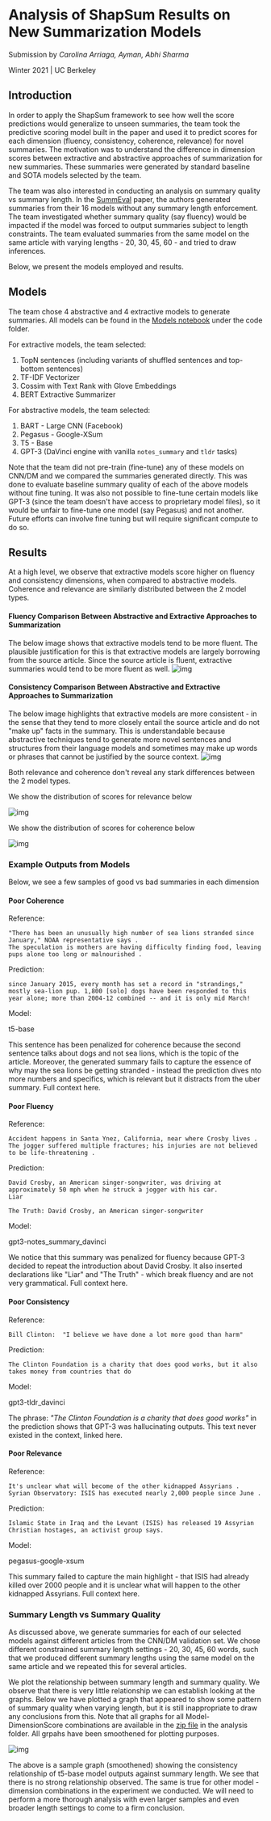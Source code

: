 # Analysis of ShapSum Results on New Summarization Models

Submission by *Carolina Arriaga, Ayman, Abhi Sharma*

Winter 2021 | UC Berkeley

## Introduction

In order to apply the ShapSum framework to see how well the score predictions would generalize to unseen summaries, the team took the predictive scoring model built in the paper and used it to predict scores for each dimension (fluency, consistency, coherence, relevance) for novel summaries. The motivation was to understand the difference in dimension scores between extractive and abstractive approaches of summarization for new summaries. These summaries were generated by standard baseline and SOTA models selected by the team.

The team was also interested in conducting an analysis on summary quality vs summary length. In the [SummEval](https://arxiv.org/abs/2007.12626) paper, the authors generated summaries from their 16 models without any summary length enforcement. The team investigated whether summary quality (say fluency) would be impacted if the model was forced to output summaries subject to length constraints. The team evaluated summaries from the same model on the same article with varying lengths - 20, 30, 45, 60 - and tried to draw inferences.

Below, we present the models employed and results.

## Models

The team chose 4 abstractive and 4 extractive models to generate summaries. All models can be found in the [Models notebook](https://github.com/abhisha1991/w266_final_project/blob/main/code/Models.ipynb) under the code folder.

For extractive models, the team selected:
1. TopN sentences (including variants of shuffled sentences and top-bottom sentences)
2. TF-IDF Vectorizer
3. Cossim with Text Rank with Glove Embeddings
4. BERT Extractive Summarizer

For abstractive models, the team selected:
1. BART - Large CNN (Facebook)
2. Pegasus - Google-XSum
3. T5 - Base
4. GPT-3 (DaVinci engine with vanilla `notes_summary` and `tldr` tasks)

Note that the team did not pre-train (fine-tune) any of these models on CNN/DM and we compared the summaries generated directly. This was done to evaluate baseline summary quality of each of the above models without fine tuning. It was also not possible to fine-tune certain models like GPT-3 (since the team doesn't have access to proprietary model files), so it would be unfair to fine-tune one model (say Pegasus) and not another. Future efforts can involve fine tuning but will require significant compute to do so.

## Results

At a high level, we observe that extractive models score higher on fluency and consistency dimensions, when compared to abstractive models. Coherence and relevance are similarly distributed between the 2 model types.

#### Fluency Comparison Between Abstractive and Extractive Approaches to Summarization
The below image shows that extractive models tend to be more fluent. The plausible justification for this is that extractive models are largely borrowing from the source article. Since the source article is fluent, extractive summaries would tend to be more fluent as well.
![img](https://github.com/abhisha1991/w266_final_project/blob/main/analysis/abs_ext_fluency.png)

#### Consistency Comparison Between Abstractive and Extractive Approaches to Summarization
The below image highlights that extractive models are more consistent - in the sense that they tend to more closely entail the source article and do not "make up" facts in the summary. This is understandable because abstractive techniques tend to generate more novel sentences and structures from their language models and sometimes may make up words or phrases that cannot be justified by the source context.
![img](https://github.com/abhisha1991/w266_final_project/blob/main/analysis/abs_ext_consistency.png)

Both relevance and coherence don't reveal any stark differences between the 2 model types. 

We show the distribution of scores for relevance below

![img](https://github.com/abhisha1991/w266_final_project/blob/main/analysis/abs_ext_relevance.png)

We show the distribution of scores for coherence below

![img](https://github.com/abhisha1991/w266_final_project/blob/main/analysis/abs_ext_coherence.png)

### Example Outputs from Models
Below, we see a few samples of good vs bad summaries in each dimension

#### Poor Coherence

Reference:
```
"There has been an unusually high number of sea lions stranded since January," NOAA representative says .
The speculation is mothers are having difficulty finding food, leaving pups alone too long or malnourished .
```

Prediction:
```
since January 2015, every month has set a record in "strandings," mostly sea-lion pup. 1,800 [solo] dogs have been responded to this year alone; more than 2004-12 combined -- and it is only mid March!
```

Model: 

t5-base

This sentence has been penalized for coherence because the second sentence talks about dogs and not sea lions, which is the topic of the article. Moreover, the generated summary fails to capture the essence of why may the sea lions be getting stranded - instead the prediction dives nto more numbers and specifics, which is relevant but it distracts from the uber summary. Full context here.

#### Poor Fluency

Reference:
```
Accident happens in Santa Ynez, California, near where Crosby lives .
The jogger suffered multiple fractures; his injuries are not believed to be life-threatening .
```

Prediction: 
```
David Crosby, an American singer-songwriter, was driving at approximately 50 mph when he struck a jogger with his car.
Liar 

The Truth: David Crosby, an American singer-songwriter
```

Model:

gpt3-notes_summary_davinci

We notice that this summary was penalized for fluency because GPT-3 decided to repeat the introduction about David Crosby. It also inserted declarations like "Liar" and "The Truth" - which break fluency and are not very grammatical. Full context here.

#### Poor Consistency

Reference:
```Clinton Foundation has taken money from foreign governments .
Bill Clinton:  "I believe we have done a lot more good than harm"
```

Prediction:
```
The Clinton Foundation is a charity that does good works, but it also takes money from countries that do
```

Model:

gpt3-tldr_davinci

The phrase: _"The Clinton Foundation is a charity that does good works"_ in the prediction shows that GPT-3 was hallucinating outputs. This text never existed in the context, linked here.

#### Poor Relevance

Reference:
```
It's unclear what will become of the other kidnapped Assyrians .
Syrian Observatory: ISIS has executed nearly 2,000 people since June .
```

Prediction:
```
Islamic State in Iraq and the Levant (ISIS) has released 19 Assyrian Christian hostages, an activist group says.
```

Model:
  
pegasus-google-xsum

This summary failed to capture the main highlight - that ISIS had already killed over 2000 people and it is unclear what will happen to the other kidnapped Assyrians. Full context here.

### Summary Length vs Summary Quality

As discussed above, we generate summaries for each of our selected models against different articles from the CNN/DM validation set. We chose different constrained summary length settings - 20, 30, 45, 60 words, such that we produced different summary lengths using the same model on the same article and we repeated this for several articles.

We plot the relationship between summary length and summary quality. We observe that there is very little relationship we can establish looking at the graphs. Below we have plotted a graph that appeared to show some pattern of summary quality when varying length, but it is still inappropriate to draw any conclusions from this. Note that all graphs for all Model-DimensionScore combinations are available in the [zip file](https://github.com/abhisha1991/w266_final_project/blob/main/analysis/varying_length_summ_scores.zip) in the analysis folder. All grpahs have been smoothened for plotting purposes.

![img](https://github.com/abhisha1991/w266_final_project/blob/main/analysis/t5_consistency.png)

The above is a sample graph (smoothened) showing the consistency relationship of t5-base model outputs against summary length. We see that there is no strong relationship observed. The same is true for other model - dimension combinations in the experiment we conducted. We will need to perform a more thorough analysis with even larger samples and even broader length settings to come to a firm conclusion.

